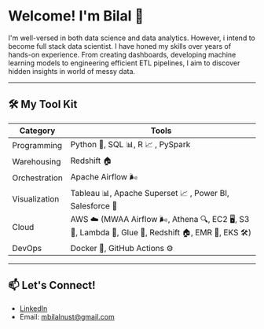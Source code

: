 # Welcome! I'm Bilal 👋

I'm well-versed in both data science and data analytics. However, i intend to become full stack data scientist. I have honed my skills over years of hands-on experience. From creating dashboards, developing machine learning models to engineering efficient ETL pipelines, I aim to discover hidden insights in world of messy data.

---

## 🛠️ My Tool Kit

| Category           | Tools                                                                 |
|--------------------|----------------------------------------------------------------------|
| Programming        | Python 🐍, SQL 📊, R 📈 , PySpark                                      |
| Warehousing        | Redshift 🏠                                                |
| Orchestration      | Apache Airflow 🌬️                                    |
| Visualization      | Tableau 📊, Apache Superset 📈 , Power BI, Salesforce 💼                  |
| Cloud              | AWS ☁️ (MWAA Airflow 🌬️, Athena 🔍, EC2 🖥️, S3 📂, Lambda 🔄, Glue 🧩, Redshift 🏠, EMR 🚀, EKS 🛠️) |
| DevOps             | Docker 🐳, GitHub Actions ⚙️                                      |

---

## 📫 Let's Connect!
- [LinkedIn](https://www.linkedin.com/in/m-bilal/)
- Email: mbilalnust@gmail.com
